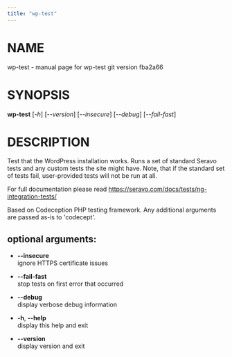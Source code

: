 ```yaml
---
title: "wp-test"
---
```



# NAME

wp-test - manual page for wp-test git version fba2a66

# SYNOPSIS

**wp-test** \[*-h*\] \[*--version*\] \[*--insecure*\] \[*--debug*\]
\[*--fail-fast*\]

# DESCRIPTION

Test that the WordPress installation works. Runs a set of standard
Seravo tests and any custom tests the site might have. Note, that if the
standard set of tests fail, user-provided tests will not be run at all.

For full documentation please read
https://seravo.com/docs/tests/ng-integration-tests/

Based on Codeception PHP testing framework. Any additional arguments are
passed as-is to 'codecept'.

## optional arguments:

  - **--insecure**  
    ignore HTTPS certificate issues

  - **--fail-fast**  
    stop tests on first error that occurred

  - **--debug**  
    display verbose debug information

  - **-h**, **--help**  
    display this help and exit

  - **--version**  
    display version and exit
